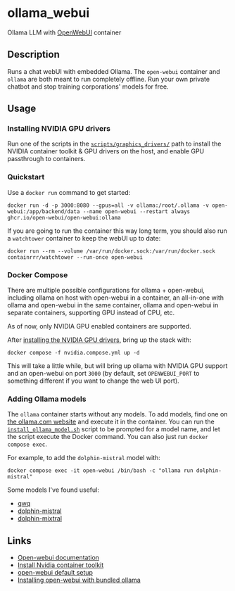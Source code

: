 # ollama_webui

Ollama LLM with [OpenWebUI](https://github.com/open-webui/open-webui) container

## Description

Runs a chat webUI with embedded Ollama. The `open-webui` container and `ollama` are both meant to run completely offline. Run your own private chatbot and stop training corporations' models for free.

## Usage

### Installing NVIDIA GPU drivers

Run one of the scripts in the [`scripts/graphics_drivers/`](./scripts/graphics_drivers/) path to install the NVIDIA container toolkit & GPU drivers on the host, and enable GPU passthrough to containers.

### Quickstart

Use a `docker run` command to get started:

```shell
docker run -d -p 3000:8080 --gpus=all -v ollama:/root/.ollama -v open-webui:/app/backend/data --name open-webui --restart always ghcr.io/open-webui/open-webui:ollama
```

If you are going to run the container this way long term, you should also run a `watchtower` container to keep the webUI up to date:

```shell
docker run --rm --volume /var/run/docker.sock:/var/run/docker.sock containrrr/watchtower --run-once open-webui
```

### Docker Compose

There are multiple possible configurations for ollama + open-webui, including ollama on host with open-webui in a container, an all-in-one with ollama and open-webui in the same container, ollama and open-webui in separate containers, supporting GPU instead of CPU, etc.

As of now, only NVIDIA GPU enabled containers are supported.

After [installing the NVIDIA GPU drivers](#installing-nvidia-gpu-drivers), bring up the stack with:

```shell
docker compose -f nvidia.compose.yml up -d
```

This will take a little while, but will bring up ollama with NVIDIA GPU support and an open-webui on port `3000` (by default, set `OPENWEBUI_PORT` to something different if you want to change the web UI port).

### Adding Ollama models

The `ollama` container starts without any models. To add models, find one on [the ollama.com website](https://ollama.com/search) and execute it in the container. You can run the [`install_ollama_model.sh`](./scripts/install_ollama_model.sh) script to be prompted for a model name, and let the script execute the Docker command. You can also just run `docker compose exec`.

For example, to add the `dolphin-mistral` model with:

```shell
docker compose exec -it open-webui /bin/bash -c "ollama run dolphin-mistral"
```

Some models I've found useful:

- [qwq](https://ollama.com/library/qwq)
- [dolphin-mistral](https://ollama.com/library/dolphin-mistral)
- [dolphin-mixtral](https://ollama.com/library/dolphin-mixtral)

## Links

- [Open-webui documentation](https://docs.openwebui.com/getting-started/)
- [Install Nvidia container toolkit](https://gist.github.com/GurucharanSavanth/ee67321a63975e1c26e0765e2561ae9d#install-docker-and-nvidia-container-toolkit)
- [open-webui default setup](https://github.com/open-webui/open-webui#installation-with-default-configuration)
- [Installing open-webui with bundled ollama](https://github.com/open-webui/open-webui#installing-open-webui-with-bundled-ollama-support)
